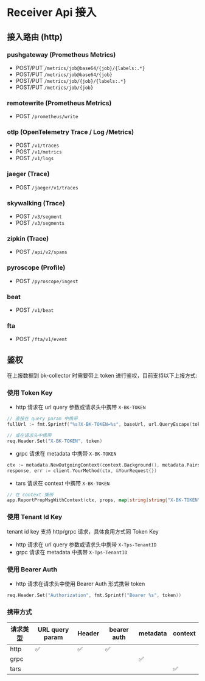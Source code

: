 # Receiver Api 接入

## 接入路由 (http)

### pushgateway (Prometheus Metrics)

- POST/PUT `/metrics/job@base64/{job}/{labels:.*}`
- POST/PUT `/metrics/job@base64/{job}`
- POST/PUT `/metrics/job/{job}/{labels:.*}`
- POST/PUT `/metrics/job/{job}`

### remotewrite (Prometheus Metrics)

- POST `/prometheus/write`

### otlp (OpenTelemetry Trace / Log /Metrics)

- POST `/v1/traces`
- POST `/v1/metrics`
- POST `/v1/logs`

### jaeger (Trace)

- POST `/jaeger/v1/traces`

### skywalking (Trace)

- POST `/v3/segment`
- POST `/v3/segments`

### zipkin (Trace)

- POST `/api/v2/spans`

### pyroscope (Profile)

- POST `/pyroscope/ingest`

### beat

- POST `/v1/beat`

### fta

- POST `/fta/v1/event`

## 鉴权

在上报数据到 bk-collector 时需要带上 token 进行鉴权，目前支持以下上报方式:

### 使用 Token Key

- http 请求在 url query 参数或请求头中携带 `X-BK-TOKEN`

```go
// 直接在 query param 中携带
fullUrl := fmt.Sprintf("%s?X-BK-TOKEN=%s", baseUrl, url.QueryEscape(token))

// 或在请求头中携带
req.Header.Set("X-BK-TOKEN", token)
```

- grpc 请求在 metadata 中携带 `X-BK-TOKEN`

```go
ctx := metadata.NewOutgoingContext(context.Background(), metadata.Pairs("X-BK-TOKEN", token))
response, err := client.YourMethod(ctx, &YourRequest{})
```

- tars 请求在 context 中携带 `X-BK-TOKEN`

```go
// 在 context 携带
app.ReportPropMsgWithContext(ctx, props, map[string]string{"X-BK-TOKEN": token})
```

### 使用 Tenant Id Key

tenant id key 支持 http/grpc 请求，具体食用方式同 Token Key

- http 请求在 url query 参数或请求头中携带 `X-Tps-TenantID`
- grpc 请求在 metadata 中携带 `X-Tps-TenantID`


### 使用 Bearer Auth

- http 请求在请求头中使用 Bearer Auth 形式携带 token

```go
req.Header.Set("Authorization", fmt.Sprintf("Bearer %s", token))
```

### 携带方式

| 请求类型 | URL query param | Header | bearer auth | metadata | context |
|------|-----------------|--------|-------------|----------|---------|
| http | ✅               | ✅      | ✅           |          |         |
| grpc |                 |        |             | ✅        |         |
| tars |                 |        |             |          | ✅       |

